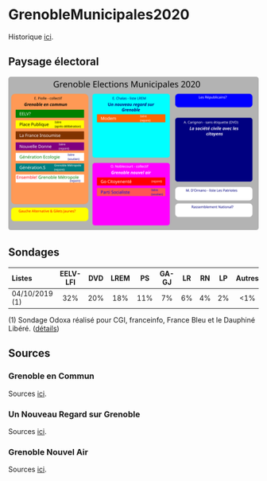 # GrenobleMunicipales2020

Historique [ici](https://github.com/rom1gre/GrenobleMunicipales2020/tree/master/Historique).

## Paysage électoral

![Schéma Municipales Grenoble 2020](https://github.com/rom1gre/GrenobleMunicipales2020/blob/master/Images/schema.svg "Schéma")

## Sondages

| Listes         | EELV-LFI | DVD | LREM | PS  | GA-GJ | LR | RN | LP | Autres |
|:---------------|:--------:|:---:|:----:|:---:|:-----:|:--:|:--:|:--:|:------:|
| 04/10/2019 (1) | 32%      | 20% | 18%  | 11% | 7%    | 6% | 4% | 2% | <1%    |

(1) Sondage Odoxa réalisé pour CGI, franceinfo, France Bleu et le Dauphiné Libéré. ([détails](https://www.francebleu.fr/infos/politique/dans-un-sondage-les-grenoblois-placent-le-maire-sortant-eric-piolle-eelv-en-tete-au-1er-tour-des-1570036512))

## Sources

### Grenoble en Commun

Sources [ici](https://github.com/rom1gre/GrenobleMunicipales2020/blob/master/GrenobleEnCommun/SOURCES.md).

### Un Nouveau Regard sur Grenoble

Sources [ici](https://github.com/rom1gre/GrenobleMunicipales2020/blob/master/UnNouveauRegardSurGrenoble/SOURCES.md).

### Grenoble Nouvel Air

Sources [ici](https://github.com/rom1gre/GrenobleMunicipales2020/blob/master/GrenobleNouvelAir/SOURCES.md).

